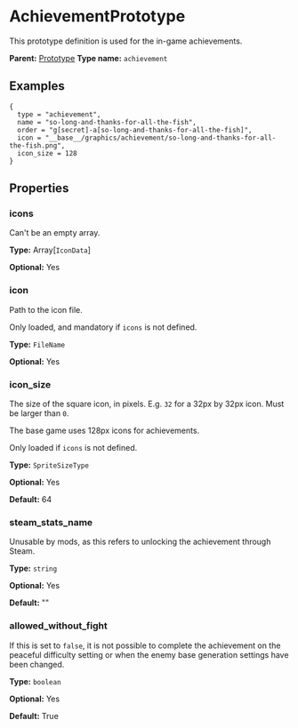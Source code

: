 # AchievementPrototype

This prototype definition is used for the in-game achievements.

**Parent:** [Prototype](Prototype.md)
**Type name:** `achievement`

## Examples

```
{
  type = "achievement",
  name = "so-long-and-thanks-for-all-the-fish",
  order = "g[secret]-a[so-long-and-thanks-for-all-the-fish]",
  icon = "__base__/graphics/achievement/so-long-and-thanks-for-all-the-fish.png",
  icon_size = 128
}
```

## Properties

### icons

Can't be an empty array.

**Type:** Array[`IconData`]

**Optional:** Yes

### icon

Path to the icon file.

Only loaded, and mandatory if `icons` is not defined.

**Type:** `FileName`

**Optional:** Yes

### icon_size

The size of the square icon, in pixels. E.g. `32` for a 32px by 32px icon. Must be larger than `0`.

The base game uses 128px icons for achievements.

Only loaded if `icons` is not defined.

**Type:** `SpriteSizeType`

**Optional:** Yes

**Default:** 64

### steam_stats_name

Unusable by mods, as this refers to unlocking the achievement through Steam.

**Type:** `string`

**Optional:** Yes

**Default:** ""

### allowed_without_fight

If this is set to `false`, it is not possible to complete the achievement on the peaceful difficulty setting or when the enemy base generation settings have been changed.

**Type:** `boolean`

**Optional:** Yes

**Default:** True

